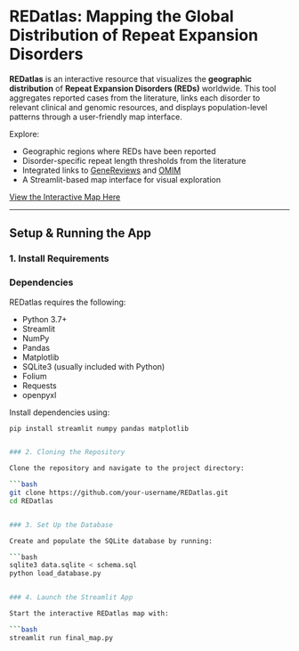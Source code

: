 # REDatlas: Mapping the Global Distribution of Repeat Expansion Disorders

**REDatlas** is an interactive resource that visualizes the **geographic distribution** of **Repeat Expansion Disorders (REDs)** worldwide. This tool aggregates reported cases from the literature, links each disorder to relevant clinical and genomic resources, and displays population-level patterns through a user-friendly map interface.

Explore:
- Geographic regions where REDs have been reported
- Disorder-specific repeat length thresholds from the literature
- Integrated links to [GeneReviews](https://www.ncbi.nlm.nih.gov/books/NBK1116/) and [OMIM](https://www.omim.org/)
- A Streamlit-based map interface for visual exploration

[View the Interactive Map Here](https://map-url.com)

---

## Setup & Running the App

### 1. Install Requirements

### Dependencies

REDatlas requires the following:

- Python 3.7+
- Streamlit
- NumPy
- Pandas
- Matplotlib
- SQLite3 (usually included with Python)
- Folium
- Requests
- openpyxl

Install dependencies using:

```bash
pip install streamlit numpy pandas matplotlib


### 2. Cloning the Repository

Clone the repository and navigate to the project directory:

```bash
git clone https://github.com/your-username/REDatlas.git
cd REDatlas


### 3. Set Up the Database

Create and populate the SQLite database by running:

```bash
sqlite3 data.sqlite < schema.sql
python load_database.py


### 4. Launch the Streamlit App

Start the interactive REDatlas map with:

```bash
streamlit run final_map.py
